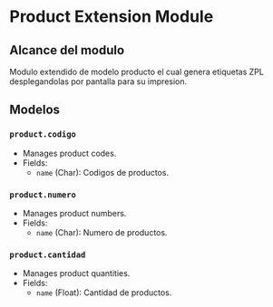 # Product Extension Module

## Alcance del modulo

Modulo extendido de modelo producto el cual genera etiquetas ZPL desplegandolas por pantalla para su impresion.

## Modelos 

### `product.codigo`
- Manages product codes.
- Fields:
  - `name` (Char): Codigos de productos.

### `product.numero`
- Manages product numbers.
- Fields:
  - `name` (Char): Numero de productos.

### `product.cantidad`
- Manages product quantities.
- Fields:
  - `name` (Float): Cantidad de productos.
